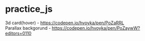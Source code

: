 # practice_js

3d card(hover) - https://codepen.io/hvoyka/pen/PoZaRRL  
Parallax backgorund - https://codepen.io/hvoyka/pen/PoZaywW?editors=0110
